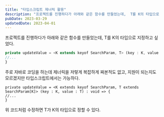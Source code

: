 ```yaml
---
title: "타입스크립트 제너릭 활용"
description: "프로젝트를 진행하다가 아래와 같은 함수를 만들었는데,  T를 K의 타입으로 지정하고 싶었다.  private updateValue =  (key : K, value : T) : void => { //... }   주로 자바로 코딩..."
pubDate: 2023-03-29
updatedDate: 2023-04-01
---
```


프로젝트를 진행하다가 아래와 같은 함수를 만들었는데,
T를 K의 타입으로 지정하고 싶었다.
```javascript
private updateValue = <K extends keyof SearchParam, T> (key : K, value : T) : void => {
//...
}

```

주로 자바로 코딩을 하는데 제너릭을 저렇게 복잡하게 짜본적도 없고, 지원이 되는지도 모르겠지만 타입스크립트에서는 가능하다.
```
private updateValue = <K extends keyof SearchParam, T extends SearchParam[K]> (key : K, value : T) : void => {
//...
}

```

위 코드처럼 수정하면 T가 K의 타입으로 정할 수 있다.